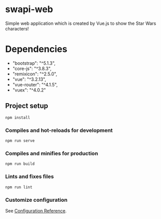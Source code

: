 # swapi-web
Simple web application which is created by Vue.js to show the Star Wars characters!

# Dependencies
   - "bootstrap": "^5.1.3",
   - "core-js": "^3.8.3",
   - "remixicon": "^2.5.0",
   - "vue": "^3.2.13",
   - "vue-router": "^4.1.5",
   - "vuex": "^4.0.2"
   
## Project setup
```
npm install
```

### Compiles and hot-reloads for development
```
npm run serve
```

### Compiles and minifies for production
```
npm run build
```

### Lints and fixes files
```
npm run lint
```

### Customize configuration
See [Configuration Reference](https://cli.vuejs.org/config/).
